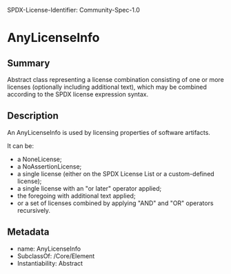 SPDX-License-Identifier: Community-Spec-1.0

# AnyLicenseInfo

## Summary

Abstract class representing a license combination consisting of one or more
licenses (optionally including additional text), which may be combined
according to the SPDX license expression syntax.

## Description

An AnyLicenseInfo is used by licensing properties of software artifacts.

It can be:

- a NoneLicense;
- a NoAssertionLicense;
- a single license (either on the SPDX License List or a custom-defined license);
- a single license with an "or later" operator applied;
- the foregoing with additional text applied;
- or a set of licenses combined by applying "AND" and "OR" operators recursively.

## Metadata

- name: AnyLicenseInfo
- SubclassOf: /Core/Element
- Instantiability: Abstract
